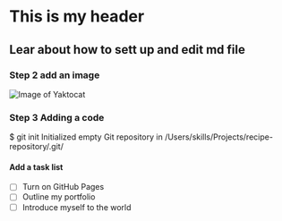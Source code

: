 # This is my header
## Lear about how to sett up and edit md file

### Step 2 add an image
![Image of Yaktocat](https://octodex.github.com/images/yaktocat.png)

### Step 3 Adding a code
$ git init
Initialized empty Git repository in /Users/skills/Projects/recipe-repository/.git/

#### Add a task list
- [ ] Turn on GitHub Pages
- [ ] Outline my portfolio
- [ ] Introduce myself to the world
